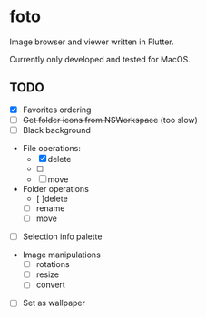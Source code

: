 # foto

Image browser and viewer written in Flutter.

Currently only developed and tested for MacOS.

## TODO

- [x] Favorites ordering
- [ ] ~~Get folder icons from NSWorkspace~~ (too slow)
- [ ] Black background
- File operations:
  - [x] delete
  - [ ]
  - [ ] move
- Folder operations
  - [ ]delete
  - [ ] rename
  - [ ] move
- [ ] Selection info palette
- Image manipulations
  - [ ] rotations
  - [ ] resize
  - [ ] convert
- [ ] Set as wallpaper
